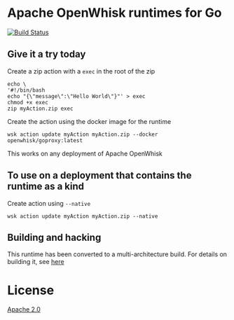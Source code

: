 <!--
#
# Licensed to the Apache Software Foundation (ASF) under one or more contributor
# license agreements.  See the NOTICE file distributed with this work for additional
# information regarding copyright ownership.  The ASF licenses this file to you
# under the Apache License, Version 2.0 (the # "License"); you may not use this
# file except in compliance with the License.  You may obtain a copy of the License
# at:
#
# http://www.apache.org/licenses/LICENSE-2.0
#
# Unless required by applicable law or agreed to in writing, software distributed
# under the License is distributed on an "AS IS" BASIS, WITHOUT WARRANTIES OR
# CONDITIONS OF ANY KIND, either express or implied.  See the License for the
# specific language governing permissions and limitations under the License.
#
-->

# Apache OpenWhisk runtimes for Go

[![Build Status](https://travis-ci.org/apache/incubator-openwhisk-runtime-nodejs.svg?branch=master)](https://travis-ci.org/apache/incubator-openwhisk-runtime-nodejs)

## Give it a try today

Create a zip action with a `exec` in the root of the zip

```
echo \
'#!/bin/bash
echo "{\"message\":\"Hello World\"}"' > exec
chmod +x exec
zip myAction.zip exec
```

Create the action using the docker image for the runtime

```
wsk action update myAction myAction.zip --docker openwhisk/goproxy:latest
```

This works on any deployment of Apache OpenWhisk

## To use on a deployment that contains the runtime as a kind

Create action using `--native`

```
wsk action update myAction myAction.zip --native
```

## Building and hacking

This runtime has been converted to a multi-architecture build.  For details on
building it, see
[here](https://github.com/apache/incubator-openwhisk/blob/master/docs/runtimes-building.md)

# License

[Apache 2.0](LICENSE.txt)

